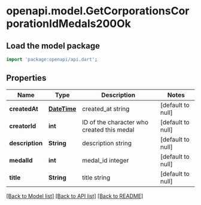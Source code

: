 # openapi.model.GetCorporationsCorporationIdMedals200Ok

## Load the model package
```dart
import 'package:openapi/api.dart';
```

## Properties
Name | Type | Description | Notes
------------ | ------------- | ------------- | -------------
**createdAt** | [**DateTime**](DateTime.md) | created_at string | [default to null]
**creatorId** | **int** | ID of the character who created this medal | [default to null]
**description** | **String** | description string | [default to null]
**medalId** | **int** | medal_id integer | [default to null]
**title** | **String** | title string | [default to null]

[[Back to Model list]](../README.md#documentation-for-models) [[Back to API list]](../README.md#documentation-for-api-endpoints) [[Back to README]](../README.md)


